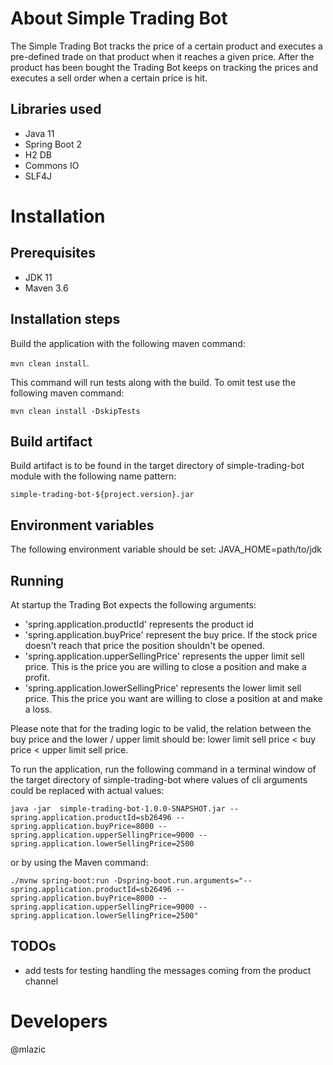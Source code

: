 About Simple Trading Bot
=================

The Simple Trading Bot tracks the price of a certain product and executes a pre-defined trade on that product when it reaches a given price. After the product has been bought the Trading Bot keeps on tracking the prices and executes a
sell order when a certain price is hit.


## Libraries used
- Java 11
- Spring Boot 2
- H2 DB
- Commons IO
- SLF4J 


# Installation

## Prerequisites 
- JDK 11
- Maven 3.6

## Installation steps
Build the application with the following maven command:

 `mvn clean install`.

This command will run tests along with the build. To omit test use the following maven command:

`mvn clean install -DskipTests`

## Build artifact
Build artifact is to be found in the target directory of simple-trading-bot module with the following name pattern:

`simple-trading-bot-${project.version}.jar`

## Environment variables
The following environment variable should be set:
JAVA_HOME=path/to/jdk

## Running
At startup the Trading Bot expects the following arguments: 
- 'spring.application.productId' represents the product id
- 'spring.application.buyPrice' represent the buy price. If the stock price doesn't reach that price the position shouldn't be opened.
- 'spring.application.upperSellingPrice' represents the upper limit sell price. This is the price you are willing to close a position and make a profit. 
- 'spring.application.lowerSellingPrice' represents the lower limit sell price. This the price you want are willing to close a position at and make a loss.

Please note that for the trading logic to be valid, the relation between the buy price and the lower / upper limit should be: lower limit sell price < buy price < upper limit sell price.

To run the application, run the following command in a terminal window of the target directory of simple-trading-bot where values of cli arguments could be replaced with actual values:

`java -jar  simple-trading-bot-1.0.0-SNAPSHOT.jar --spring.application.productId=sb26496 --spring.application.buyPrice=8000 --spring.application.upperSellingPrice=9000 --spring.application.lowerSellingPrice=2500`

or by using the Maven command:

`./mvnw spring-boot:run -Dspring-boot.run.arguments="--spring.application.productId=sb26496 --spring.application.buyPrice=8000 --spring.application.upperSellingPrice=9000 --spring.application.lowerSellingPrice=2500"`


## TODOs
- add tests for testing handling the messages coming from the product channel

# Developers
@mlazic
